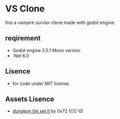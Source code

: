 # VS Clone

this a vampire survior clone made with godot engine.

## reqirement
- Godot engine 3.5.1 Mono version
- .Net 6.0

## Lisence
- for code under MIT license.

## Assets Lisence
- [dungeon tile set II ](https://0x72.itch.io/dungeontileset-ii) by 0x72 (CC-0)

